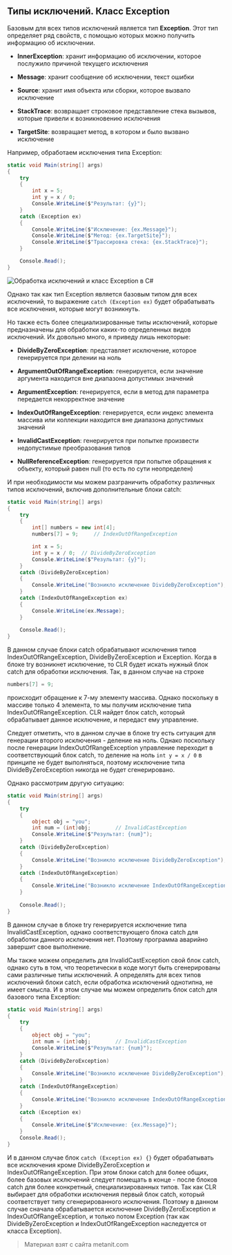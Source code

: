 ## Типы исключений. Класс Exception

Базовым для всех типов исключений является тип **Exception**. Этот тип определяет ряд свойств, с помощью которых можно получить информацию об исключении.

- **InnerException**: хранит информацию об исключении, которое послужило причиной текущего исключения

- **Message**: хранит сообщение об исключении, текст ошибки

- **Source**: хранит имя объекта или сборки, которое вызвало исключение

- **StackTrace**: возвращает строковое представление стека вызывов, которые привели к возникновению исключения

- **TargetSite**: возвращает метод, в котором и было вызвано исключение

Например, обработаем исключения типа Exception:

```cs
static void Main(string[] args)
{
    try
    {
        int x = 5;
        int y = x / 0;
        Console.WriteLine($"Результат: {y}");
    }
    catch (Exception ex)
    {
        Console.WriteLine($"Исключение: {ex.Message}");
        Console.WriteLine($"Метод: {ex.TargetSite}");
        Console.WriteLine($"Трассировка стека: {ex.StackTrace}");
    }

    Console.Read();
}
```

![Обработка исключений и класс Exception в C#](https://metanit.com/sharp/tutorial/./pics/2.11.png)

Однако так как тип Exception является базовым типом для всех исключений, то выражение `catch (Exception ex)` будет обрабатывать все исключения, которые могут возникнуть.

Но также есть более специализированные типы исключений, которые предназначены для обработки каких-то определенных видов исключений. Их довольно много, я приведу лишь некоторые:

- **DivideByZeroException**: представляет исключение, которое генерируется при делении на ноль

- **ArgumentOutOfRangeException**: генерируется, если значение аргумента находится вне диапазона 
допустимых значений

- **ArgumentException**: генерируется, если в метод для параметра передается некорректное значение

- **IndexOutOfRangeException**: генерируется, если индекс элемента массива или коллекции находится вне диапазона 
допустимых значений

- **InvalidCastException**: генерируется при попытке произвести недопустимые преобразования типов

- **NullReferenceException**: генерируется при попытке обращения к объекту, который равен null (то есть по сути неопределен)

И при необходимости мы можем разграничить обработку различных типов исключений, включив дополнительные блоки catch:

```cs
static void Main(string[] args)
{
    try
    {
        int[] numbers = new int[4];
        numbers[7] = 9;     // IndexOutOfRangeException

        int x = 5;
        int y = x / 0;  // DivideByZeroException
        Console.WriteLine($"Результат: {y}");
    }
    catch (DivideByZeroException)
    {
        Console.WriteLine("Возникло исключение DivideByZeroException");
    }
    catch (IndexOutOfRangeException ex)
    {
        Console.WriteLine(ex.Message);
    }
            
    Console.Read();
}
```

В данном случае блоки catch обрабатывают исключения типов IndexOutOfRangeException, DivideByZeroException и Exception. Когда в блоке try возникнет исключение, то CLR будет искать нужный блок catch для обработки исключения. Так, в данном случае на строке

```cs
numbers[7] = 9;
```

происходит обращение к 7-му элементу массива. Однако поскольку в массиве только 4 элемента, то мы получим исключение типа IndexOutOfRangeException. CLR найдет блок catch, который обрабатывает данное исключение, и передаст ему управление.

Следует отметить, что в данном случае в блоке try есть ситуация для генерации второго исключения - деление на ноль. Однако поскольку после генерации IndexOutOfRangeException управление переходит в соответствующий блок catch, то деление на ноль `int y = x / 0` в принципе не будет выполняться, поэтому исключение типа DivideByZeroException никогда не будет сгенерировано.

Однако рассмотрим другую ситуацию:

```cs
static void Main(string[] args)
{
    try
    {
        object obj = "you";
        int num = (int)obj;        // InvalidCastException
        Console.WriteLine($"Результат: {num}");
    }
    catch (DivideByZeroException)
    {
        Console.WriteLine("Возникло исключение DivideByZeroException");
    }
    catch (IndexOutOfRangeException)
    {
        Console.WriteLine("Возникло исключение IndexOutOfRangeException");
    }
            
    Console.Read();
}
```

В данном случае в блоке try генерируется исключение типа InvalidCastException, однако соответствующего блока catch для обработки данного исключения нет. Поэтому программа аварийно завершит свое выполнение.

Мы также можем определить для InvalidCastException свой блок catch, однако суть в том, что теоретически в коде могут быть сгенерированы сами различные типы исключений. А определять для всех типов исключений блоки catch, если обработка исключений однотипна, не имеет смысла. И в этом случае мы можем определить блок catch для базового типа Exception:

```cs
static void Main(string[] args)
{
    try
    {
        object obj = "you";
        int num = (int)obj;        // InvalidCastException
        Console.WriteLine($"Результат: {num}");
    }
    catch (DivideByZeroException)
    {
        Console.WriteLine("Возникло исключение DivideByZeroException");
    }
    catch (IndexOutOfRangeException)
    {
        Console.WriteLine("Возникло исключение IndexOutOfRangeException");
    }
    catch (Exception ex)
    {
        Console.WriteLine($"Исключение: {ex.Message}");
    }  
    Console.Read();
}
```

И в данном случае блок `catch (Exception ex) {}` будет обрабатывать все исключения кроме DivideByZeroException и IndexOutOfRangeException. При этом блоки catch для более общих, более базовых исключений следует помещать в конце - после блоков catch для более конкретный, специализированных типов. Так как CLR выбирает для обработки исключения первый блок catch, который соответствует типу сгенерированного исключения. Поэтому в данном случае сначала обрабатывается исключение DivideByZeroException и IndexOutOfRangeException, и только потом Exception (так как DivideByZeroException и IndexOutOfRangeException наследуется от класса Exception).


> Материал взят с сайта metanit.com